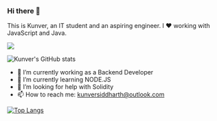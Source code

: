 ### Hi there 👋

This is Kunver, an IT student and an aspiring engineer. I ❤️ working with JavaScript and Java.

![](https://komarev.com/ghpvc/?username=your-github-kunversid&color=dc143c)


![Kunver's GitHub stats](https://github-readme-stats.vercel.app/api?username=kunversid&show_icons=true&theme=radical)


- 🔭 I’m currently working as a Backend Developer
- 🌱 I’m currently learning NODE.JS
- 🤔 I’m looking for help with Solidity
- 📫 How to reach me: kunversiddharth@outlook.com

[![Top Langs](https://github-readme-stats.vercel.app/api/top-langs/?username=kunversid&layout=compact)](https://github.com/kunversid/github-readme-stats)



